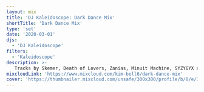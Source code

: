 ```yaml
---
layout: mix
title: 'DJ Kaleidoscope: Dark Dance Mix'
shortTitle: 'Dark Dance Mix'
type: 'set'
date: '2020-03-01'
djs:
  - 'DJ Kaleidoscope'
filters:
  - 'Kaleidoscope'
description: >-
   Tracks by Skemer, Death of Lovers, Zanias, Minuit Machine, SYZYGYX and more.
mixcloudLink: 'https://www.mixcloud.com/kim-bell6/dark-dance-mix'
cover: 'https://thumbnailer.mixcloud.com/unsafe/300x300/profile/b/8/e/3/b259-b61b-4d7b-8444-bb14092f142a'
---
```

